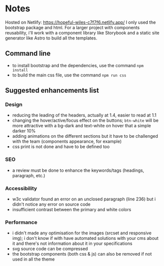 # Notes

Hosted on Netlify: <https://hopeful-wiles-c7f7f6.netlify.app/>
I only used the bootstrap package and html. For a larger project with components reusability, 
i'll work with a component library like Storybook and a static site generator like Astro to build all the templates.

## Command line
- to install bootstrap and the dependencies, use the command `npm install`
- to build the main css file, use the command `npm run css`

## Suggested enhancements list
### Design
- reducing the leading of the headers, actually at 1.4, easier to read at 1.1
- changing the hover/active/focus effect on the buttons; `btn-white` will be more attractive with a bg-dark and text-white on hover that a simple darker 10%
- adding animations on the different sections but it have to be challenged with the team (components appearance, for example)
- css print is not done and have to be defined too
### SEO
- a review must be done to enhance the keywords/tags (headings, paragraph, etc.)
### Accessibility
- w3c validator found an error on an unclosed paragraph (line 236) but i didn't notice any error on source code
- insufficient contrast between the primary and white colors
### Performance
- i didn't made any optimisation for the images (srcset and responsive img); i don't know if with have automated solutions with your cms about it and there's not information about it in your specifications
- svg source code can be compressed
- the bootstrap components (both css & js) can also be removed if not used in all the theme

